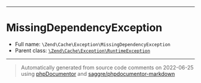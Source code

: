 ***

# MissingDependencyException





* Full name: `\Zend\Cache\Exception\MissingDependencyException`
* Parent class: [`\Zend\Cache\Exception\RuntimeException`](./RuntimeException.md)






***
> Automatically generated from source code comments on 2022-06-25 using [phpDocumentor](http://www.phpdoc.org/) and [saggre/phpdocumentor-markdown](https://github.com/Saggre/phpDocumentor-markdown)
